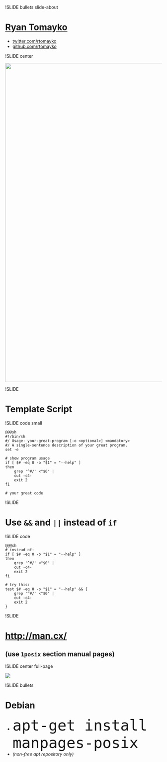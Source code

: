 !SLIDE bullets slide-about

# [Ryan Tomayko](http://tomayko.com/about)

* [twitter.com/rtomayko](http://twitter.com/rtomayko)
* [github.com/rtomayko](http://github.com/rtomayko)

!SLIDE center

<img src="leave.png" style="width:1024px">

!SLIDE

# Template Script

!SLIDE code small

    @@@sh
    #!/bin/sh
    #/ Usage: your-great-program [-o <optional>] <mandatory>
    #/ A single-sentence description of your great program.
    set -e

    # show program usage
    if [ $# -eq 0 -o "$1" = "--help" ]
    then
        grep '^#/' <"$0" |
        cut -c4-
        exit 2
    fi

    # your great code

!SLIDE

# Use `&&` and `||` instead of `if`

!SLIDE code

    @@@sh
    # instead of:
    if [ $# -eq 0 -o "$1" = "--help" ]
    then
        grep '^#/' <"$0" |
        cut -c4-
        exit 2
    fi

    # try this:
    test $# -eq 0 -o "$1" = "--help" && {
        grep '^#/' <"$0" |
        cut -c4-
        exit 2
    }

!SLIDE

# <http://man.cx/>

## (use `1posix` section manual pages)

!SLIDE center full-page

![](mancx-posix.png)

!SLIDE bullets

# Debian

* <code style='font-size:48px'>apt-get install manpages-posix</code>
* *(non-free apt repository only)*
